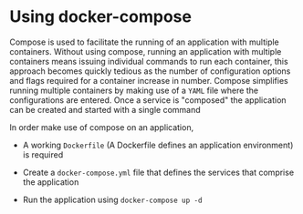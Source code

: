 # Using docker-compose

Compose is used to facilitate the running of an application with
multiple containers. Without using compose, running an application
with multiple containers means issuing individual commands to run each
container, this approach becomes quickly tedious as the number of
configuration options and flags required for a container increase in
number. Compose simplifies running multiple containers by making use
of a `YAML` file where the configurations are entered. Once a service
is "composed" the application can be created and started with a single
command

In order make use of compose on an application,

- A working `Dockerfile` (A Dockerfile defines an application
  environment) is required

- Create a `docker-compose.yml` file that defines the services that
  comprise the application

- Run the application using `docker-compose up -d`

